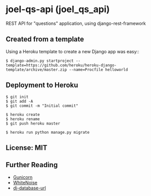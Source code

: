 # joel-qs-api (joel_qs_api)

REST API for "questions" application, using django-rest-framework

## Created from a template

Using a Heroku template to create a new Django app was easy::

    $ django-admin.py startproject --template=https://github.com/heroku/heroku-django-template/archive/master.zip --name=Procfile helloworld

## Deployment to Heroku

    $ git init
    $ git add -A
    $ git commit -m "Initial commit"

    $ heroku create
    $ heroku rename
    $ git push heroku master

    $ heroku run python manage.py migrate

## License: MIT

## Further Reading

- [Gunicorn](https://warehouse.python.org/project/gunicorn/)
- [WhiteNoise](https://warehouse.python.org/project/whitenoise/)
- [dj-database-url](https://warehouse.python.org/project/dj-database-url/)
